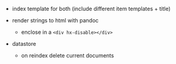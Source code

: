 - index template for both (include different item templates + title)

- render strings to html with pandoc
    - enclose in a `<div hx-disable></div>`

- datastore
    - on reindex delete current documents
